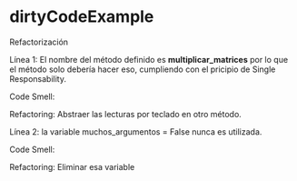 # dirtyCodeExample
Refactorización

Línea 1: El nombre del método definido es **multiplicar_matrices** por lo que el método solo debería hacer eso, cumpliendo con el pricipio de Single Responsability. 

Code Smell: 

Refactoring: Abstraer las lecturas por teclado en otro método. 

Línea 2: la variable muchos_argumentos = False nunca es utilizada. 

Code Smell:

Refactoring: Eliminar esa variable



